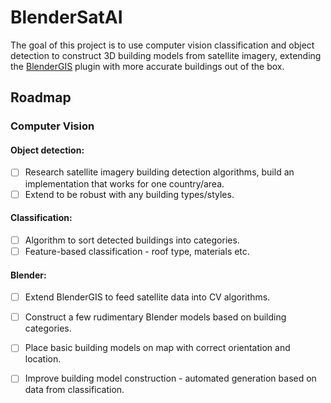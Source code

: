 # BlenderSatAI
The goal of this project is to use computer vision classification and object detection to construct 3D building models from satellite imagery, extending the [BlenderGIS](https://github.com/domlysz/BlenderGIS) plugin with more accurate buildings out of the box.

## Roadmap
### Computer Vision
#### Object detection:
 * [ ] Research satellite imagery building detection algorithms, build an implementation that works for one country/area.
 * [ ] Extend to be robust with any building types/styles.

#### Classification:
 * [ ] Algorithm to sort detected buildings into categories.
 * [ ] Feature-based classification - roof type, materials etc.

#### Blender:
 * [ ] Extend BlenderGIS to feed satellite data into CV algorithms.
 * [ ] Construct a few rudimentary Blender models based on building categories.
 * [ ] Place basic building models on map with correct orientation and location.
 * [ ] Improve building model construction - automated generation based on data from classification.

